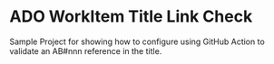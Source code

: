 # ADO WorkItem Title Link Check

Sample Project for showing how to configure using GitHub Action to validate an AB#nnn reference in the title.

